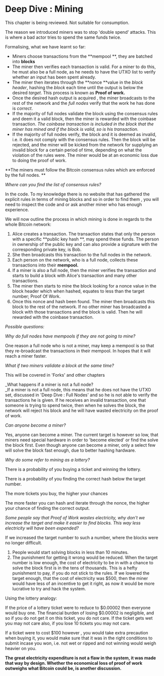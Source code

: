 # Deep Dive : Mining

This chapter is being reviewed. Not suitable for consumption.

The reason we introduced miners was to stop 'double spend' attacks. This is where a bad actor tries to spend the same funds twice.

Formalising, what we have learnt so far:

* Miners choose transactions from the **mempool **, they are batched into **blocks**
* The miner then verifies each transaction is valid. For a miner to do this, he must also be a full node, as he needs to have the UTXO list to verify whether an input has been spent already.
* The miner then iterates through the **nonce **value in the _block header_, hashing the _block_ each time until the output is below the desired _target_. This process is known as **Proof of work.**
* Once the desired hash output is acquired , the miner broadcasts to the rest of the network and the _full nodes_ verify that the work he has done is _correct_.
* If the majority of full nodes validate the block using the consensus rules and deem it a valid block, then the miner is rewarded with the coinbase transaction.
  _The coinbase transaction is included in the block that the miner has mined and if the block is valid, so is his transaction._
* If the majority of full nodes verify, the block and it is deemed as invalid, i.e. it does not comply with the consensus rules. Then the block will be rejected, and the miner will be kicked from the network for supplying an invalid block for a certain period of time, depending on what the violation of the rules were. The miner would be at an economic loss due to doing the proof of work.

**The miners must follow the Bitcoin consensus rules which are enforced by the full nodes. **

_Where can you find the list of consensus rules?_

In the code. To my knowledge there is no website that has gathered the explicit rules in terms of mining blocks and so in order to find them , you will need to inspect the code and or ask another miner who has enough experience.

We will now outline the process in which mining is done in regards to the whole Bitcoin network:

1. Alice creates a transaction. The transaction states that only the person with a specific **public key hash **, may spend these funds. The person in ownership of the public key and can also provide a signature with the corresponding private key, is Bob. 
2. She then broadcasts this transaction to the full nodes in the network.
3. Each person on the network, who is a full node, collects these transactions into their **mempool.**
4. If a miner is also a full node, then the miner verifies the transaction and starts to build a block with Alice's transaction and many other transactions.
5. The miner then starts to mine the block looking for a nonce value in the block header which when hashed, equates to less than the target number; Proof Of Work. 
6. Once this nonce and hash been found. The miner then broadcasts this block to the rest of the network. If no other miner has broadcasted a block with those transactions and the block is valid. Then he will rewarded with the coinbase transaction.

_Possible questions:_

_Why do full nodes have mempools if they are not going to mine?_

One reason a full node who is not a miner, may keep a mempool is so that they re-broadcast the transactions in their mempool. In hopes that it will reach a miner faster.

_What if two miners validate a block at the same time?_

This will be covered in 'Forks' and other chapters

_What happens if a miner is not a full node?  
_If a miner is not a full node, this means that he does not have the UTXO set, discussed in 'Deep Dive : Full Nodes' and so he is not able to verify the transactions he is given. If he receives an invalid transaction, one that someone is trying to spend twice, then when he solves the block, the network will reject his block and he will have wasted electricity on the proof of work.

_Can anyone become a miner?_

Yes, anyone can become a miner. The current target is however so low, that miners need special hardware in order to 'become elected' or find the solve the block first. Even though anyone can become a miner, only a select few will solve the block fast enough, due to better hashing hardware.

_Why do some refer to mining as a lottery?_

There is a probability of you buying a ticket and winning the lottery.

There is a probability of you finding the correct hash below the target number.

The more tickets you buy, the higher your chances

The more faster you can hash and iterate through the nonce, the higher your chance of finding the correct output.

_Some people say that Proof of Work wastes electricity, why don't we increase the target and make it easier to find blocks. This way less electricity will have been expended?_

If we increased the target number to such a number, where the blocks were no longer difficult.

1. People would start solving blocks in less than 10 minutes.
2. The punishment for getting it wrong would be reduced. When the target number is low enough, the cost of electricity to be in with a chance to solve the block first is in the tens of thousands. This is a hefty punishment to pay, if you do not stick to the rules. If we lowered the target enough, that the cost of electricity was $500, then the miner would have less of an incentive to get it right, as now it would be more lucrative to try and hack the system.

Using the lottery analogy:

If the price of a lottery ticket were to reduce to $0.00002 then everyone would buy one. The financial burden of losing $0.00002 is negligible, and so if you do not get it on this ticket, you do not care. If the ticket gets wet you may not care also, if you lose 10 tickets you may not care.

If a ticket were to cost $100 however , you would take extra precaution when buying it, you would make sure that it was in the right conditions to submit incase you won, i.e. not wet or ripped and not winning would weigh heavier on you.

**The great electricity expenditure is not a flaw in the system, it was made that way by design. Whether the economical loss of proof of work outweighs what Bitcoin could be, is another discussion.**

